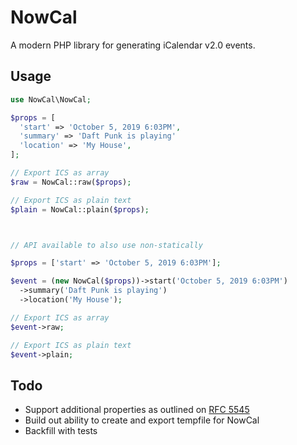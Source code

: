# NowCal

A modern PHP library for generating iCalendar v2.0 events.

## Usage

```php
use NowCal\NowCal;

$props = [
  'start' => 'October 5, 2019 6:03PM',
  'summary' => 'Daft Punk is playing'
  'location' => 'My House',
];

// Export ICS as array
$raw = NowCal::raw($props);

// Export ICS as plain text
$plain = NowCal::plain($props);



// API available to also use non-statically

$props = ['start' => 'October 5, 2019 6:03PM'];

$event = (new NowCal($props))->start('October 5, 2019 6:03PM')
  ->summary('Daft Punk is playing')
  ->location('My House');

// Export ICS as array
$event->raw;

// Export ICS as plain text
$event->plain;
```

## Todo

- Support additional properties as outlined on [RFC 5545](https://tools.ietf.org/html/rfc5545)
- Build out ability to create and export tempfile for NowCal
- Backfill with tests
